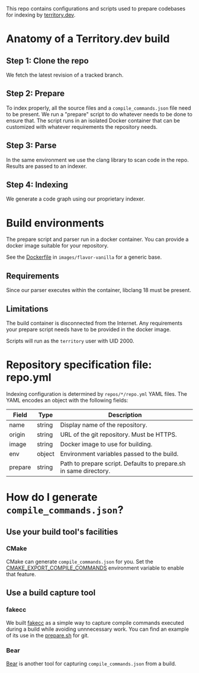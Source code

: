 This repo contains configurations and scripts used to prepare codebases
for indexing by [territory.dev](https://territory.dev).


# Anatomy of a Territory.dev build

## Step 1: Clone the repo

We fetch the latest revision of a tracked branch.

## Step 2: Prepare

To index properly, all the source files and a `compile_commands.json`
file need to be present.  We run a "prepare" script to do whatever
needs to be done to ensure that.  The script runs in an isolated
Docker container that can be customized with whatever requirements
the repository needs.

## Step 3: Parse

In the same environment we use the clang library to scan code in
the repo.  Results are passed to an indexer.

## Step 4: Indexing

We generate a code graph using our proprietary indexer.


# Build environments

The prepare script and parser run in a docker container.  You can
provide a docker image suitable for your repository.

See the [Dockerfile](images/flavor-vanilla/Dockerfile)
in `images/flavor-vanilla` for a generic base.

## Requirements

Since our parser executes within the container, libclang 18 must be present.

## Limitations

The build container is disconnected from the Internet.  Any requirements
your prepare script needs have to be provided in the docker image.

Scripts will run as the `territory` user with UID 2000.


# Repository specification file: repo.yml

Indexing configuration is determined by `repos/*/repo.yml` YAML files.
The YAML encodes an object with the following fields:

| Field       | Type            | Description                                  |
|  ---        |   ---           |  ---                                         |
| name        | string          | Display name of the repository.              |
| origin      | string          | URL of the git repository. Must be HTTPS.    |
| image       | string          | Docker image to use for building.            |
| env         | object          | Environment variables passed to the build.   |
| prepare     | string          | Path to prepare script. Defaults to prepare.sh in same directory.  |


# How do I generate `compile_commands.json`?

## Use your build tool's facilities

### CMake

CMake can generate `compile_commands.json` for you.  Set the
[CMAKE_EXPORT_COMPILE_COMMANDS](https://cmake.org/cmake/help/latest/variable/CMAKE_EXPORT_COMPILE_COMMANDS.html)
environment variable to enable that feature.

## Use a build capture tool

### fakecc

We built [fakecc](https://github.com/territory-dev/fakecc) as a simple
way to capture compile commands executed during a build while avoiding
unnnecessary work.  You can find an example of its use in the
[prepare.sh](repos/git/prepare.sh) for git.

### Bear

[Bear](https://github.com/rizsotto/Bear) is another tool for capturing
`compile_commands.json` from a build.
